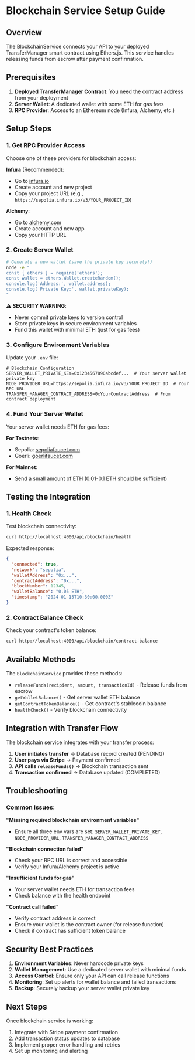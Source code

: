 # Blockchain Service Setup Guide

## Overview
The BlockchainService connects your API to your deployed TransferManager smart contract using Ethers.js. This service handles releasing funds from escrow after payment confirmation.

## Prerequisites
1. **Deployed TransferManager Contract**: You need the contract address from your deployment
2. **Server Wallet**: A dedicated wallet with some ETH for gas fees
3. **RPC Provider**: Access to an Ethereum node (Infura, Alchemy, etc.)

## Setup Steps

### 1. Get RPC Provider Access
Choose one of these providers for blockchain access:

**Infura** (Recommended):
- Go to [infura.io](https://infura.io)
- Create account and new project
- Copy your project URL (e.g., `https://sepolia.infura.io/v3/YOUR_PROJECT_ID`)

**Alchemy**:
- Go to [alchemy.com](https://www.alchemy.com)
- Create account and new app
- Copy your HTTP URL

### 2. Create Server Wallet
```bash
# Generate a new wallet (save the private key securely!)
node -e "
const { ethers } = require('ethers');
const wallet = ethers.Wallet.createRandom();
console.log('Address:', wallet.address);
console.log('Private Key:', wallet.privateKey);
"
```

**⚠️ SECURITY WARNING**: 
- Never commit private keys to version control
- Store private keys in secure environment variables
- Fund this wallet with minimal ETH (just for gas fees)

### 3. Configure Environment Variables
Update your `.env` file:

```env
# Blockchain Configuration
SERVER_WALLET_PRIVATE_KEY=0x1234567890abcdef...  # Your server wallet private key
NODE_PROVIDER_URL=https://sepolia.infura.io/v3/YOUR_PROJECT_ID  # Your RPC URL
TRANSFER_MANAGER_CONTRACT_ADDRESS=0xYourContractAddress  # From contract deployment
```

### 4. Fund Your Server Wallet
Your server wallet needs ETH for gas fees:

**For Testnets**:
- Sepolia: [sepoliafaucet.com](https://sepoliafaucet.com)
- Goerli: [goerlifaucet.com](https://goerlifaucet.com)

**For Mainnet**:
- Send a small amount of ETH (0.01-0.1 ETH should be sufficient)

## Testing the Integration

### 1. Health Check
Test blockchain connectivity:
```bash
curl http://localhost:4000/api/blockchain/health
```

Expected response:
```json
{
  "connected": true,
  "network": "sepolia",
  "walletAddress": "0x...",
  "contractAddress": "0x...",
  "blockNumber": 12345,
  "walletBalance": "0.05 ETH",
  "timestamp": "2024-01-15T10:30:00.000Z"
}
```

### 2. Contract Balance Check
Check your contract's token balance:
```bash
curl http://localhost:4000/api/blockchain/contract-balance
```

## Available Methods

The `BlockchainService` provides these methods:

- `releaseFunds(recipient, amount, transactionId)` - Release funds from escrow
- `getWalletBalance()` - Get server wallet ETH balance
- `getContractTokenBalance()` - Get contract's stablecoin balance
- `healthCheck()` - Verify blockchain connectivity

## Integration with Transfer Flow

The blockchain service integrates with your transfer process:

1. **User initiates transfer** → Database record created (PENDING)
2. **User pays via Stripe** → Payment confirmed
3. **API calls `releaseFunds()`** → Blockchain transaction sent
4. **Transaction confirmed** → Database updated (COMPLETED)

## Troubleshooting

### Common Issues:

**"Missing required blockchain environment variables"**
- Ensure all three env vars are set: `SERVER_WALLET_PRIVATE_KEY`, `NODE_PROVIDER_URL`, `TRANSFER_MANAGER_CONTRACT_ADDRESS`

**"Blockchain connection failed"**
- Check your RPC URL is correct and accessible
- Verify your Infura/Alchemy project is active

**"Insufficient funds for gas"**
- Your server wallet needs ETH for transaction fees
- Check balance with the health endpoint

**"Contract call failed"**
- Verify contract address is correct
- Ensure your wallet is the contract owner (for release function)
- Check if contract has sufficient token balance

## Security Best Practices

1. **Environment Variables**: Never hardcode private keys
2. **Wallet Management**: Use a dedicated server wallet with minimal funds
3. **Access Control**: Ensure only your API can call release functions
4. **Monitoring**: Set up alerts for wallet balance and failed transactions
5. **Backup**: Securely backup your server wallet private key

## Next Steps

Once blockchain service is working:
1. Integrate with Stripe payment confirmation
2. Add transaction status updates to database
3. Implement proper error handling and retries
4. Set up monitoring and alerting